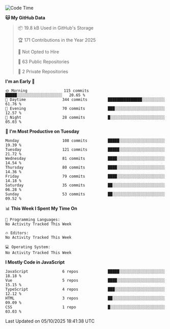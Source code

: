 <!--START_SECTION:waka-->
![Code Time](http://img.shields.io/badge/Code%20Time-1%2C484%20hrs%2047%20mins-blue)

**🐱 My GitHub Data** 

> 📦 19.8 kB Used in GitHub's Storage 
 > 
> 🏆 171 Contributions in the Year 2025
 > 
> 🚫 Not Opted to Hire
 > 
> 📜 63 Public Repositories 
 > 
> 🔑 2 Private Repositories 
 > 
**I'm an Early 🐤** 

```text
🌞 Morning                115 commits         █████░░░░░░░░░░░░░░░░░░░░   20.65 % 
🌆 Daytime                344 commits         ███████████████░░░░░░░░░░   61.76 % 
🌃 Evening                70 commits          ███░░░░░░░░░░░░░░░░░░░░░░   12.57 % 
🌙 Night                  28 commits          █░░░░░░░░░░░░░░░░░░░░░░░░   05.03 % 
```
📅 **I'm Most Productive on Tuesday** 

```text
Monday                   108 commits         █████░░░░░░░░░░░░░░░░░░░░   19.39 % 
Tuesday                  121 commits         █████░░░░░░░░░░░░░░░░░░░░   21.72 % 
Wednesday                81 commits          ████░░░░░░░░░░░░░░░░░░░░░   14.54 % 
Thursday                 80 commits          ████░░░░░░░░░░░░░░░░░░░░░   14.36 % 
Friday                   79 commits          ████░░░░░░░░░░░░░░░░░░░░░   14.18 % 
Saturday                 35 commits          ██░░░░░░░░░░░░░░░░░░░░░░░   06.28 % 
Sunday                   53 commits          ██░░░░░░░░░░░░░░░░░░░░░░░   09.52 % 
```


📊 **This Week I Spent My Time On** 

```text
💬 Programming Languages: 
No Activity Tracked This Week

🔥 Editors: 
No Activity Tracked This Week

💻 Operating System: 
No Activity Tracked This Week
```

**I Mostly Code in JavaScript** 

```text
JavaScript               6 repos             █████░░░░░░░░░░░░░░░░░░░░   18.18 % 
Vue                      5 repos             ████░░░░░░░░░░░░░░░░░░░░░   15.15 % 
TypeScript               4 repos             ███░░░░░░░░░░░░░░░░░░░░░░   12.12 % 
HTML                     3 repos             ██░░░░░░░░░░░░░░░░░░░░░░░   09.09 % 
CSS                      1 repo              █░░░░░░░░░░░░░░░░░░░░░░░░   03.03 % 
```




 Last Updated on 05/10/2025 18:41:38 UTC
<!--END_SECTION:waka-->
